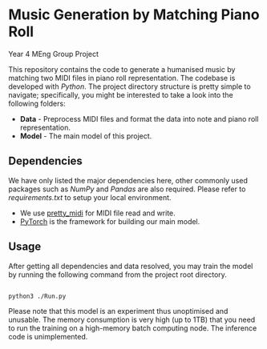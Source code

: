 # Music Generation by Matching Piano Roll

Year 4 MEng Group Project

This repository contains the code to generate a humanised music by matching two MIDI files in piano roll representation. The codebase is developed with *Python*. The project directory structure is pretty simple to navigate; specifically, you might be interested to take a look into the following folders:

- **Data** - Preprocess MIDI files and format the data into note and piano roll representation.
- **Model** - The main model of this project.

## Dependencies

We have only listed the major dependencies here, other commonly used packages such as *NumPy* and *Pandas* are also required. Please refer to *requirements.txt* to setup your local environment.

- We use [pretty_midi](https://github.com/craffel/pretty-midi) for MIDI file read and write.
- [PyTorch](https://github.com/pytorch/pytorch) is the framework for building our main model.

## Usage

After getting all dependencies and data resolved, you may train the model by running the following command from the project root directory.

```sh

python3 ./Run.py

```

Please note that this model is an experiment thus unoptimised and unusable. The memory consumption is very high (up to 1TB) that you need to run the training on a high-memory batch computing node. The inference code is unimplemented.
